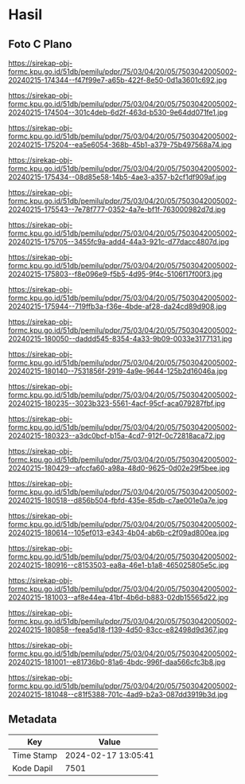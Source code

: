 # Hasil

## Foto C Plano

https://sirekap-obj-formc.kpu.go.id/51db/pemilu/pdpr/75/03/04/20/05/7503042005002-20240215-174344--f47f99e7-a65b-422f-8e50-0d1a3601c692.jpg

https://sirekap-obj-formc.kpu.go.id/51db/pemilu/pdpr/75/03/04/20/05/7503042005002-20240215-174504--301c4deb-6d2f-463d-b530-9e64dd071fe1.jpg

https://sirekap-obj-formc.kpu.go.id/51db/pemilu/pdpr/75/03/04/20/05/7503042005002-20240215-175204--ea5e6054-368b-45b1-a379-75b497568a74.jpg

https://sirekap-obj-formc.kpu.go.id/51db/pemilu/pdpr/75/03/04/20/05/7503042005002-20240215-175434--08d85e58-14b5-4ae3-a357-b2cf1df909af.jpg

https://sirekap-obj-formc.kpu.go.id/51db/pemilu/pdpr/75/03/04/20/05/7503042005002-20240215-175543--7e78f777-0352-4a7e-bf1f-763000982d7d.jpg

https://sirekap-obj-formc.kpu.go.id/51db/pemilu/pdpr/75/03/04/20/05/7503042005002-20240215-175705--3455fc9a-add4-44a3-921c-d77dacc4807d.jpg

https://sirekap-obj-formc.kpu.go.id/51db/pemilu/pdpr/75/03/04/20/05/7503042005002-20240215-175803--f8e096e9-f5b5-4d95-9f4c-5106f17f00f3.jpg

https://sirekap-obj-formc.kpu.go.id/51db/pemilu/pdpr/75/03/04/20/05/7503042005002-20240215-175944--719ffb3a-f36e-4bde-af28-da24cd89d908.jpg

https://sirekap-obj-formc.kpu.go.id/51db/pemilu/pdpr/75/03/04/20/05/7503042005002-20240215-180050--daddd545-8354-4a33-9b09-0033e3177131.jpg

https://sirekap-obj-formc.kpu.go.id/51db/pemilu/pdpr/75/03/04/20/05/7503042005002-20240215-180140--7531856f-2919-4a9e-9644-125b2d16046a.jpg

https://sirekap-obj-formc.kpu.go.id/51db/pemilu/pdpr/75/03/04/20/05/7503042005002-20240215-180235--3023b323-5561-4acf-95cf-aca079287fbf.jpg

https://sirekap-obj-formc.kpu.go.id/51db/pemilu/pdpr/75/03/04/20/05/7503042005002-20240215-180323--a3dc0bcf-b15a-4cd7-912f-0c72818aca72.jpg

https://sirekap-obj-formc.kpu.go.id/51db/pemilu/pdpr/75/03/04/20/05/7503042005002-20240215-180429--afccfa60-a98a-48d0-9625-0d02e29f5bee.jpg

https://sirekap-obj-formc.kpu.go.id/51db/pemilu/pdpr/75/03/04/20/05/7503042005002-20240215-180518--d856b504-fbfd-435e-85db-c7ae001e0a7e.jpg

https://sirekap-obj-formc.kpu.go.id/51db/pemilu/pdpr/75/03/04/20/05/7503042005002-20240215-180614--105ef013-e343-4b04-ab6b-c2f09ad800ea.jpg

https://sirekap-obj-formc.kpu.go.id/51db/pemilu/pdpr/75/03/04/20/05/7503042005002-20240215-180916--c8153503-ea8a-46e1-b1a8-465025805e5c.jpg

https://sirekap-obj-formc.kpu.go.id/51db/pemilu/pdpr/75/03/04/20/05/7503042005002-20240215-181003--af8e44ea-41bf-4b6d-b883-02db15565d22.jpg

https://sirekap-obj-formc.kpu.go.id/51db/pemilu/pdpr/75/03/04/20/05/7503042005002-20240215-180858--feea5d18-f139-4d50-83cc-e82498d9d367.jpg

https://sirekap-obj-formc.kpu.go.id/51db/pemilu/pdpr/75/03/04/20/05/7503042005002-20240215-181001--e81736b0-81a6-4bdc-996f-daa566cfc3b8.jpg

https://sirekap-obj-formc.kpu.go.id/51db/pemilu/pdpr/75/03/04/20/05/7503042005002-20240215-181048--c81f5388-701c-4ad9-b2a3-087dd3919b3d.jpg


## Metadata

| Key        | Value               |
| ---------- | ------------------- |
| Time Stamp | 2024-02-17 13:05:41 |
| Kode Dapil | 7501                |



